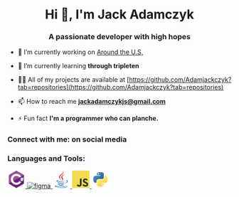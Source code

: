 <h1 align="center">Hi 👋, I'm Jack Adamczyk</h1>
<h3 align="center">A passionate developer with high hopes</h3>

- 🔭 I’m currently working on [Around the U.S,](https://github.com/Adamjackczyk/se_project_aroundtheus)

- 🌱 I’m currently learning **through tripleten**

- 👨‍💻 All of my projects are available at [https://github.com/Adamjackczyk?tab=repositories](https://github.com/Adamjackczyk?tab=repositories)

- 📫 How to reach me **jackadamczykjs@gmail.com**

- ⚡ Fun fact **I'm a programmer who can planche.**

<h3 align="left">Connect with me: on social media</h3>
<p align="left">
</p>

<h3 align="left">Languages and Tools:</h3>
<p align="left"> <a href="https://www.w3schools.com/cs/" target="_blank" rel="noreferrer"> <img src="https://raw.githubusercontent.com/devicons/devicon/master/icons/csharp/csharp-original.svg" alt="csharp" width="40" height="40"/> </a> <a href="https://www.figma.com/" target="_blank" rel="noreferrer"> <img src="https://www.vectorlogo.zone/logos/figma/figma-icon.svg" alt="figma" width="40" height="40"/> </a> <a href="https://www.java.com" target="_blank" rel="noreferrer"> <img src="https://raw.githubusercontent.com/devicons/devicon/master/icons/java/java-original.svg" alt="java" width="40" height="40"/> </a> <a href="https://developer.mozilla.org/en-US/docs/Web/JavaScript" target="_blank" rel="noreferrer"> <img src="https://raw.githubusercontent.com/devicons/devicon/master/icons/javascript/javascript-original.svg" alt="javascript" width="40" height="40"/> </a> <a href="https://www.python.org" target="_blank" rel="noreferrer"> <img src="https://raw.githubusercontent.com/devicons/devicon/master/icons/python/python-original.svg" alt="python" width="40" height="40"/> </a> </p>
